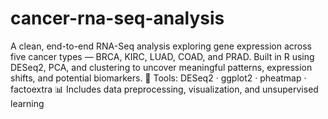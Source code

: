# cancer-rna-seq-analysis
A clean, end-to-end RNA-Seq analysis exploring gene expression across five cancer types — BRCA, KIRC, LUAD, COAD, and PRAD. Built in R using DESeq2, PCA, and clustering to uncover meaningful patterns, expression shifts, and potential biomarkers.  📁 Tools: DESeq2 · ggplot2 · pheatmap · factoextra 📊 Includes data preprocessing, visualization, and unsupervised learning
